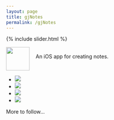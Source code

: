 ```yaml
---
layout: page
title: gjNotes
permalink: /gjNotes
---
```


{% include slider.html %}

<span style="float: left; line-height: 0px;">
<img width="64" height="64" src="/images/gjNotes/gjNotes-icon.png">
</span>
<span style="float: left; padding: 17px 0px 0px 17px;">
An iOS app for creating notes.
</span>
<div style="clear: both;"></div>

<div id="gallery">
    <ul id="lightSlider" class="cS-hidden">
        <li><img src="/images/gjNotes/gjNotes-1.png"></li>
        <li><img src="/images/gjNotes/gjNotes-2.png"></li>
        <li><img src="/images/gjNotes/gjNotes-3.png"></li>
        <li><img src="/images/gjNotes/gjNotes-4.png"></li>
    </ul>
</div>

More to follow...
